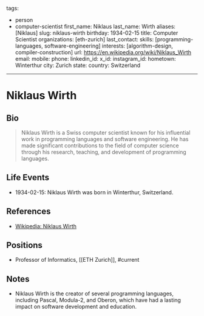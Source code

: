 tags:
  - person
  - computer-scientist
first_name: Niklaus
last_name: Wirth
aliases: [Niklaus]
slug: niklaus-wirth
birthday: 1934-02-15
title: Computer Scientist
organizations: [eth-zurich]
last_contact: 
skills: [programming-languages, software-engineering]
interests: [algorithm-design, compiler-construction]
url: https://en.wikipedia.org/wiki/Niklaus_Wirth
email: 
mobile: 
phone: 
linkedin_id: 
x_id: 
instagram_id: 
hometown: Winterthur
city: Zurich
state: 
country: Switzerland
---

# Niklaus Wirth

## Bio

> Niklaus Wirth is a Swiss computer scientist known for his influential work in programming languages and software engineering. He has made significant contributions to the field of computer science through his research, teaching, and development of programming languages.

## Life Events

- 1934-02-15: Niklaus Wirth was born in Winterthur, Switzerland.

## References

- [Wikipedia: Niklaus Wirth](https://en.wikipedia.org/wiki/Niklaus_Wirth)

## Positions

- Professor of Informatics, [[ETH Zurich]], #current

## Notes

- Niklaus Wirth is the creator of several programming languages, including Pascal, Modula-2, and Oberon, which have had a lasting impact on software development and education.
